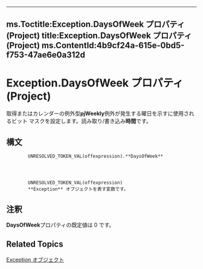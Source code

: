 

---
ms.Toctitle:Exception.DaysOfWeek プロパティ (Project)
title:Exception.DaysOfWeek プロパティ (Project)
ms.ContentId:4b9cf24a-615e-0bd5-f753-47ae6e0a312d
---
# Exception.DaysOfWeek プロパティ (Project)




取得またはカレンダーの例外型**pjWeekly**例外が発生する曜日を示すに使用されるビット マスクを設定します。読み取り/書き込み**時間**です。

## 構文

            UNRESOLVED_TOKEN_VAL(offexpression).**DaysOfWeek**




            UNRESOLVED_TOKEN_VAL(offexpression)
            **Exception** オブジェクトを表す変数です。



## 注釈
**DaysOfWeek**プロパティの既定値は 0 です。



## Related Topics

[Exception オブジェクト](105372cd-2e8b-0fd0-f565-0a75c907a40a.md)




